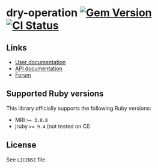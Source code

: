 <!--- this file is synced from dry-rb/template-gem project -->
[gem]: https://rubygems.org/gems/dry-operation
[actions]: https://github.com/dry-rb/dry-operation/actions

# dry-operation [![Gem Version](https://badge.fury.io/rb/dry-operation.svg)][gem] [![CI Status](https://github.com/dry-rb/dry-operation/workflows/ci/badge.svg)][actions]

## Links

* [User documentation](https://dry-rb.org/gems/dry-operation)
* [API documentation](http://rubydoc.info/gems/dry-operation)
* [Forum](https://discourse.dry-rb.org)

## Supported Ruby versions

This library officially supports the following Ruby versions:

* MRI `>= 3.0.0`
* jruby `>= 9.4` (not tested on CI)

## License

See `LICENSE` file.
